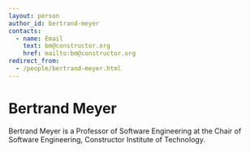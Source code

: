 ```yaml
---
layout: person
author_id: bertrand-meyer
contacts:
  - name: Email
    text: bm@constructor.org
    href: mailto:bm@constructor.org
redirect_from:
  - /people/bertrand-meyer.html
---
```

# Bertrand Meyer
Bertrand Meyer is a Professor of Software Engineering at the Chair of Software Engineering, Constructor Institute of Technology.
